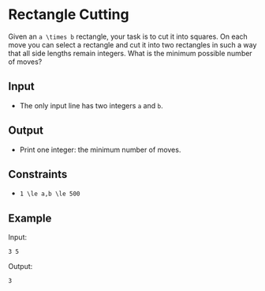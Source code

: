 # Rectangle Cutting 

Given an ```a \times b``` rectangle, your task is to cut it into squares. On each move you can select a rectangle and cut it into two rectangles in such a way that all side lengths remain integers. What is the minimum possible number of moves?
## Input
- The only input line has two integers ```a``` and ```b```.
## Output
- Print one integer: the minimum number of moves.
## Constraints

- ```1 \le a,b \le 500```

## Example
Input:
```
3 5
```

Output:
```
3
```
